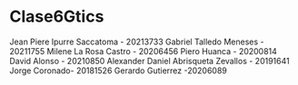 # Clase6Gtics

Jean Piere Ipurre Saccatoma - 20213733
Gabriel Talledo Meneses - 20211755
Milene La Rosa Castro - 20206456 
Piero Huanca - 20200814
David Alonso - 20210850
Alexander Daniel Abrisqueta Zevallos - 20191641
Jorge Coronado- 20181526
Gerardo Gutierrez -20206089
